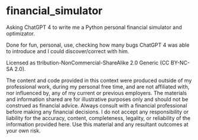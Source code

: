 # financial_simulator
Asking ChatGPT 4 to write me a Python personal financial simulator and optimizator.

Done for fun, personal, use, checking how many bugs ChatGPT 4 was able to introduce and I could discover/correct with him.  

Licensed as ttribution-NonCommercial-ShareAlike 2.0 Generic (CC BY-NC-SA 2.0).

The content and code provided in this context were produced outside of my professional work, during my personal free time, and are not affiliated with, nor influenced by, any of my current or previous employers. The materials and information shared are for illustrative purposes only and should not be construed as financial advice. Always consult with a financial professional before making any financial decisions. I do not accept any responsibility or liability for the accuracy, content, completeness, legality, or reliability of the information provided here. Use this material and any resultant outcomes at your own risk.
